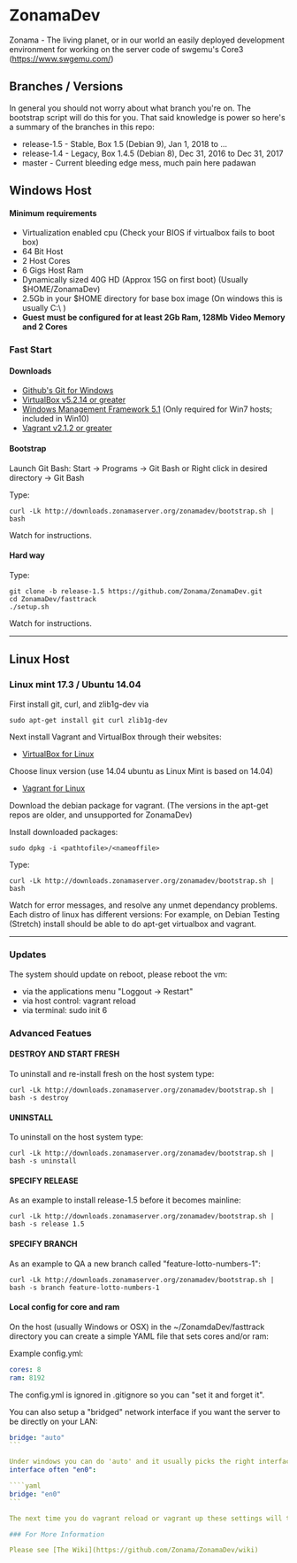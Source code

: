 # ZonamaDev

Zonama - The living planet, or in our world an easily deployed development environment for working on the server code of swgemu's Core3 (https://www.swgemu.com/)

## Branches / Versions

In general you should not worry about what branch you're on.  The bootstrap script will do this for you. That said knowledge is power so here's a summary of the branches in this repo:

* release-1.5 - Stable, Box 1.5 (Debian 9), Jan 1, 2018 to ...
* release-1.4 - Legacy, Box 1.4.5 (Debian 8), Dec 31, 2016 to Dec 31, 2017
* master - Current bleeding edge mess, much pain here padawan

## Windows Host

#### Minimum requirements
- Virtualization enabled cpu (Check your BIOS if virtualbox fails to boot box)
- 64 Bit Host
- 2 Host Cores
- 6 Gigs Host Ram
- Dynamically sized 40G HD (Approx 15G on first boot) (Usually $HOME/ZonamaDev)
- 2.5Gb in your $HOME directory for base box image (On windows this is usually C:\ )
- **Guest must be configured for at least 2Gb Ram, 128Mb Video Memory and 2 Cores**

### Fast Start

#### Downloads
* [Github's Git for Windows](https://git-for-windows.github.io)
* [VirtualBox v5.2.14 or greater](https://www.virtualbox.org/wiki/Downloads)
* [Windows Management Framework 5.1](https://www.microsoft.com/en-us/download/details.aspx?id=54616) (Only required for Win7 hosts; included in Win10)
* [Vagrant v2.1.2 or greater](https://www.vagrantup.com/downloads.html)

#### Bootstrap
Launch Git Bash: Start -> Programs -> Git Bash
or
Right click in desired directory -> Git Bash

Type:
````
curl -Lk http://downloads.zonamaserver.org/zonamadev/bootstrap.sh | bash
````

Watch for instructions.

#### Hard way

Type:
````
git clone -b release-1.5 https://github.com/Zonama/ZonamaDev.git
cd ZonamaDev/fasttrack
./setup.sh
````

Watch for instructions.

---

## Linux Host

### Linux mint 17.3 / Ubuntu 14.04
First install git, curl, and zlib1g-dev via
````
sudo apt-get install git curl zlib1g-dev
````
Next install Vagrant and VirtualBox through their websites:
 * [VirtualBox for Linux](https://www.virtualbox.org/wiki/Linux_Downloads)

Choose linux version (use 14.04 ubuntu as Linux Mint is based on 14.04)

 * [Vagrant for Linux](https://www.vagrantup.com/downloads.html)

Download the debian package for vagrant.  (The versions in the apt-get repos are older, and unsupported for ZonamaDev)

Install downloaded packages:
````
sudo dpkg -i <pathtofile>/<nameoffile>
````
Type:
````
curl -Lk http://downloads.zonamaserver.org/zonamadev/bootstrap.sh | bash
````
Watch for error messages, and resolve any unmet dependancy problems.  Each distro of linux has different versions:
For example, on Debian Testing (Stretch) install should be able to do apt-get virtualbox and vagrant.

---

### Updates

The system should update on reboot, please reboot the vm:

* via the applications menu "Loggout -> Restart"
* via host control: vagrant reload
* via terminal: sudo init 6

### Advanced Featues

#### DESTROY AND START FRESH

To uninstall and re-install fresh on the host system type:

````
curl -Lk http://downloads.zonamaserver.org/zonamadev/bootstrap.sh | bash -s destroy
````

#### UNINSTALL

To uninstall on the host system type:

````
curl -Lk http://downloads.zonamaserver.org/zonamadev/bootstrap.sh | bash -s uninstall
````

#### SPECIFY RELEASE

As an example to install release-1.5 before it becomes mainline:

````
curl -Lk http://downloads.zonamaserver.org/zonamadev/bootstrap.sh | bash -s release 1.5
````

#### SPECIFY BRANCH

As an example to QA a new branch called "feature-lotto-numbers-1":

````
curl -Lk http://downloads.zonamaserver.org/zonamadev/bootstrap.sh | bash -s branch feature-lotto-numbers-1
````

#### Local config for core and ram

On the host (usually Windows or OSX) in the ~/ZonamdaDev/fasttrack directory you can create a simple YAML file that sets cores and/or ram:

Example config.yml:
```yaml
cores: 8
ram: 8192
```
The config.yml is ignored in .gitignore so you can "set it and forget it".

You can also setup a "bridged" network interface if you want the server to be directly on your LAN:

````yaml
bridge: "auto"
```

Under windows you can do 'auto' and it usually picks the right interface on OSX you will need to choose the right
interface often "en0":

````yaml
bridge: "en0"
```

The next time you do vagrant reload or vagrant up these settings will take effect.

### For More Information

Please see [The Wiki](https://github.com/Zonama/ZonamaDev/wiki)
